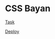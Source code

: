 # CSS Bayan

[Task](https://github.com/DrDiman/CSS-Bayan-task)

[Deploy](https://tretyakov-a.github.io/cssBayan/cssBayan/index.html)
